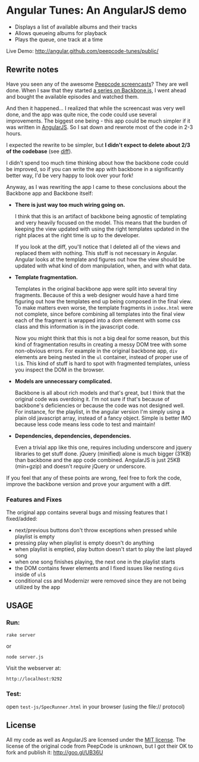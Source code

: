 # Angular Tunes: An AngularJS demo

- Displays a list of available albums and their tracks
- Allows queueing albums for playback
- Plays the queue, one track at a time

Live Demo: <http://angular.github.com/peepcode-tunes/public/>


## Rewrite notes

Have you seen any of the awesome [Peepcode screencasts](http://peepcode.com/)? They are well done.
When I saw that they started [a series on Backbone.js](http://peepcode.com/products/backbone-ii), I
went ahead and bought the available episodes and watched them.

And then it happened... I realized that while the screencast was very well done, and the app was
quite nice, the code could use several improvements. The biggest one being - this app could be much
simpler if it was written in [AngularJS](http://angularjs.org). So I sat down and rewrote most of
the code in 2-3 hours.

I expected the rewrite to be simpler, but **I didn't expect to delete about 2/3 of the codebase**
(see [diff]).

I didn't spend too much time thinking about how the backbone code could be improved, so if you can
write the app with backbone in a significantly better way, I'd be very happy to look over your fork!

Anyway, as I was rewriting the app I came to these conclusions about the Backbone app and Backbone
itself:

- **There is just way too much wiring going on.**

  I think that this is an artifact of backbone being agnostic of templating and very heavily focused
  on the model. This means that the burden of keeping the view updated with using the right
  templates updated in the right places at the right time is up to the developer.

  If you look at the diff, you'll notice that I deleted all of the views and replaced them with
  nothing. This stuff is not necessary in Angular. Angular looks at the template and figures out
  how the view should be updated with what kind of dom manipulation, when, and with what data.

- **Template fragmentation.**

  Templates in the original backbone app were split into several tiny fragments. Because of this a
  web designer would have a hard time figuring out how the templates end up being composed in the
  final view. To make matters even worse, the template fragments in `index.html` were not complete,
  since before combining all templates into the final view each of the fragment is wrapped into a
  dom element with some css class and this information is in the javascript code.

  Now you might think that this is not a big deal for some reason, but this kind of fragmentation
  results in creating a messy DOM tree with some non-obvious errors. For example in the original
  backbone app, `div` elements are being nested in the `ul` container, instead of proper use of
  `li`s. This kind of stuff is hard to spot with fragmented templates, unless you inspect the DOM
  in the browser.

- **Models are unnecessary complicated.**

  Backbone is all about rich models and that's great, but I think that the original code was
  overdoing it. I'm not sure if that's because of backbone's deficiencies or because the code was
  not designed well. For instance, for the playlist, in the angular version I'm simply using a plain
  old javascript array, instead of a fancy object. Simple is better IMO because less code means
  less code to test and maintain!

- **Dependencies, dependencies, dependencies.**

  Even a trivial app like this one, requires including underscore and jquery libraries to get stuff
  done. jQuery (minified) alone is much bigger (31KB) than backbone and the app code combined.
  AngularJS is just 25KB (min+gzip) and doesn't *require* jQuery or underscore.


If you feel that any of these points are wrong, feel free to fork the code, improve the backbone
version and prove your argument with a diff.


### Features and Fixes

The original app contains several bugs and missing features that I fixed/added:

- next/previous buttons don't throw exceptions when pressed while playlist is empty
- pressing play when playlist is empty doesn't do anything
- when playlist is emptied, play button doesn't start to play the last played song
- when one song finishes playing, the next one in the playlist starts
- the DOM contains fewer elements and I fixed issues like nesting `div`s inside of `ul`s
- conditional css and Modernizr were removed since they are not being utilized by the app


## USAGE

### Run:

    rake server
or

    node server.js

Visit the webserver at:

    http://localhost:9292


### Test:

open `test-js/SpecRunner.html` in your browser (using the file:// protocol)


## License

All my code as well as AngularJS are licensed under the [MIT license]. The license of the original
code from PeepCode is unknown, but I got their OK to fork and publish it: http://goo.gl/UB36U

[diff]: https://github.com/angular/peepcode-tunes/commit/87dfa695d9981b1fc439c6cf4ed32f77970faf8f
[MIT license]: https://github.com/angular/angular.js/blob/master/LICENSE
